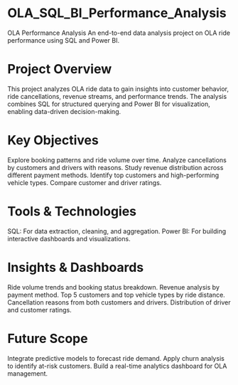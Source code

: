# OLA_SQL_BI_Performance_Analysis
OLA Performance Analysis
 An end-to-end data analysis project on OLA ride performance using SQL and Power BI.

# Project Overview
This project analyzes OLA ride data to gain insights into customer behavior, ride cancellations, revenue streams, and performance trends. The analysis combines SQL for structured querying and Power BI for visualization, enabling data-driven decision-making.

 # Key Objectives
Explore booking patterns and ride volume over time.
Analyze cancellations by customers and drivers with reasons.
Study revenue distribution across different payment methods.
Identify top customers and high-performing vehicle types.
Compare customer and driver ratings.

# Tools & Technologies

SQL: For data extraction, cleaning, and aggregation.
Power BI: For building interactive dashboards and visualizations.

# Insights & Dashboards

Ride volume trends and booking status breakdown.
Revenue analysis by payment method.
Top 5 customers and top vehicle types by ride distance.
Cancellation reasons from both customers and drivers.
Distribution of driver and customer ratings.

# Future Scope

Integrate predictive models to forecast ride demand.
Apply churn analysis to identify at-risk customers.
Build a real-time analytics dashboard for OLA management.
